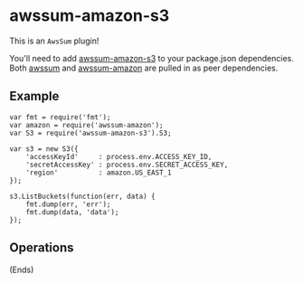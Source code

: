 # awssum-amazon-s3 #

This is an ```AwsSum``` plugin!

You'll need to add [awssum-amazon-s3](https://github.com/awssum/awssum-amazon-s3/) to your package.json
dependencies. Both [awssum](https://github.com/awssum/awssum/) and
[awssum-amazon](https://github.com/awssum/awssum-amazon/) are pulled in as peer dependencies.

## Example ##

```
var fmt = require('fmt');
var amazon = require('awssum-amazon');
var S3 = require('awssum-amazon-s3').S3;

var s3 = new S3({
    'accessKeyId'     : process.env.ACCESS_KEY_ID,
    'secretAccessKey' : process.env.SECRET_ACCESS_KEY,
    'region'          : amazon.US_EAST_1
});

s3.ListBuckets(function(err, data) {
    fmt.dump(err, 'err');
    fmt.dump(data, 'data');
});
```

## Operations ##


(Ends)
